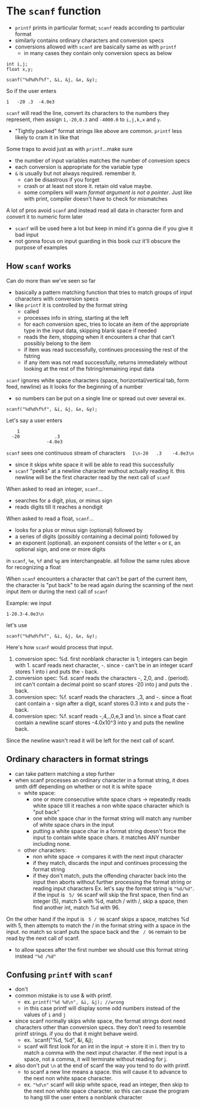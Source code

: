 # The `scanf` function
- `printf` prints in particular format; `scanf` reads according to particular format
- similarly contains ordinary characters and conversion specs
- conversions allowed with `scanf` are basically same as with `printf`
  - in many cases they contain only conversion specs as below
```
int i,j;
float x,y;

scanf("%d%d%f%f", &i, &j, &x, &y);
```
So if the user enters
```
1   -20 .3  -4.0e3
```
`scanf` will read the line, convert its characters to the numbers they represent, rhen assign `1,-20,0.3` and `-4000.0` to `i,j,k,x` and `y`. 
- "Tightly packed" format strings like above are common. `printf` less likely to cram it in like that

Some traps to avoid just as with `printf`...make sure 
- the number  of input variables matches the number of convesion specs 
- each conversion is appropriate for the variable type
- `&` is usually but not always required. remember it.
  - can be disastrous if you forget
  - crash or at least not store it. retain old value maybe.
  - some compilers will warn *format argument is not a pointer*.
Just like with print, compiler doesn't have to check for mismatches

A lot of pros avoid `scanf` and instead read all data in character form and convert it to numeric form later
- `scanf` will be used here a lot but keep in mind it's gonna die if you give it bad input
- not gonna focus on input guarding in this book cuz it'll obscure the purpose of examples

## How `scanf` works
Can do more than we've seen so far
- basically a pattern matching function that tries to match groups of input characters with conversion specs
- like `printf` it is controlled by the format string
  - called
  - processes info in string, starting at the left
  - for each conversion spec, tries to locate an item of the appropriate type in the input data, skipping blank space if needed
  - reads the item, stopping when it encounters a char that can't possibly belong to the item
  - if item was read successfully, continues processing the rest of the fstring
  - if any item was not read successfully, returns immediately without looking at the rest of the fstring/remaining input data

`scanf` ignores white space characters (space, horizontal/vertical tab, form feed, newline) as it looks for the beginning of a number
- so numbers can be put on a single line or spread out over several
ex.
```
scanf("%d%d%f%f", &i, &j, &x, &y);
```
Let's say a user enters
```
    1
  -20             .3
               -4.0e3
```
`scanf` sees one continuous stream of characters `  1\n-20   .3    -4.0e3\n`
- since it skips white space it will be able to read this successfully
- `scanf` "peeks" at a newline character wuthout actually reading it. this newline will be the first character read by the next call of `scanf`

When asked to read an integer, `scanf`...
- searches for a digit, plus, or minus sign
- reads digits till it reaches a nondigit
  
When asked to read a float, `scanf`...
- looks for a plus or minus sign (optional) followed by
- a series of digits (possibly containing a decimal point) followed by
- an exponent (optional). an exponent consists of the letter `e` or `E`, an optional sign, and one or more digits

in `scanf`, `%e`, `%f` and `%g` are interchangeable. all follow the same rules above for recognizing a float

When `scanf` encounters a character that can't be part of the current item, the character is "put back" to be read again during the scanning of the next input item or during the next call of `scanf`

Example:
we input
```
1-20.3-4.0e3\n
```
let's use
```
scanf("%d%d%f%f", &i, &j, &x, &y);
```
Here's how `scanf` would process that input.
1. conversion spec: %d. first nonblank character is 1; integers can begin with 1. scanf reads next character, -. since - can't be in an integer scanf stores 1 into i and puts the - back.
2. conversion spec: %d. scanf reads the characters -, 2,0, and . (period). int can't contain a decimal point so scanf stores -20 into j and puts the . back.
3. conversion spec: %f. scanf reads the characters .,3, and -. since a float cant contain a - sign after a digit, scanf stores 0.3 into x and puts the - back. 
4. conversion spec: %f. scanf reads -,4,.,0,e,3 and \n. since a float cant contain a newline scanf stores -4.0x10^3 into y and puts the newline back.

Since the newline wasn't read it will be left for the next call of scanf.

## Ordinary characters in format strings
- can take pattern matching a step further
- when scanf processes an ordinary character in a format string, it does smth diff depending on whether or not it is white space
  - white space: 
    - one or more consecutive white space chars -> repeatedly reads white space till it reaches a non white space character which is "put back"
    - one white space char in the format string will match any number of white space chars in the input
    - putting a white space char in a format string doesn't force the input to contain white space chars. it matches ANY number including none.
  - other characters:
    - non white space -> compares it with the next input character
    - if they match, discards the input and continues processing the format string
    - if they don't match, puts the offending character back into the input then aborts without further processing the format string or reading input characters
Ex. let's say the format string is `"%d/%d"`. if the input is ` 5/ 96` scanf will skip the first space, then find an integer (5), match 5 with %d, match / with /, skip a space, then find another int, match %d with 96.

On the other hand if the input is ` 5 / 96` scanf skips a space, matches %d with 5, then attempts to match the / in the format string with a space in the input. no match so scanf puts the space back and the ` / 96` remain to be read by the next call of scanf. 
- to allow spaces after the first number we should use this format string instead `"%d /%d"`
  
## Confusing `printf` with `scanf`
- don't
- common mistake is to use & with printf. 
  - ex. `printf("%d %d\n", &i, &j); //wrong`
  - in this case printf will display some odd numbers instead of the values of `i` and `j` 
- since scanf normally skips white space, the format strings dont need characters other than conversion specs. they don't need to resemble printf strings. if you do that it might behave weird. 
  - ex. `scanf("%d, %d", &i, &j);
  - scanf will first look for an int in the input -> store it in i. then try to match a comma with the next input character. if the next input is a space, not a comma, it will terminate without reading for j.
- also don't put `\n` at the end of scanf the way you tend to do with printf.
  - to scanf a new line means a space. this will cause it to advance to the next non white space character.
  - ex. `"%d\n"` scanf will skip white space, read an integer, then skip to the next non white space character. so this can cause the program to hang till the user enters a nonblank character
